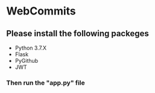 # WebCommits

## Please install the following  packeges
- Python 3.7.X
- Flask
- PyGithub 
- JWT

### Then run the "app.py" file

